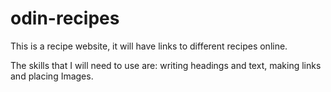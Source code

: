 # odin-recipes
This is a recipe website, it will have links to different recipes online.

The skills that I will need to use are: writing headings and text, making links and placing Images.